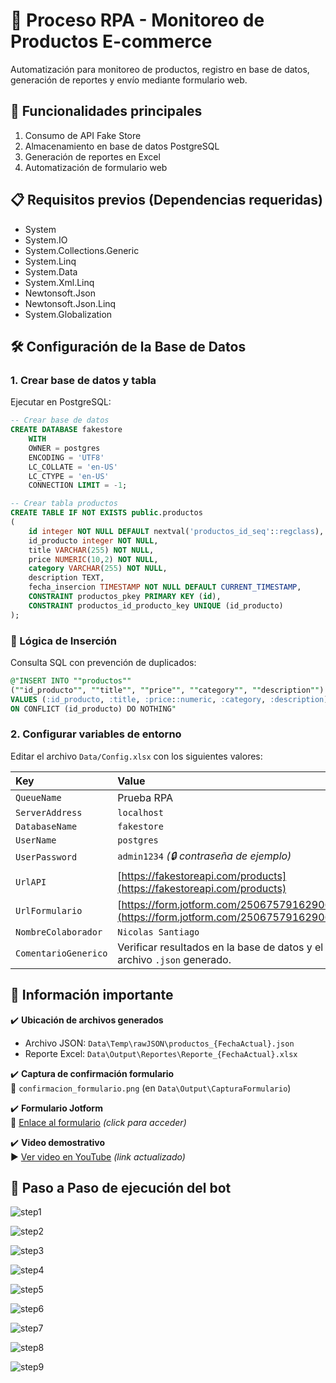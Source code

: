 
# 🧪 Proceso RPA - Monitoreo de Productos E-commerce

Automatización para monitoreo de productos, registro en base de datos, generación de reportes y envío mediante formulario web.

## 🚀 Funcionalidades principales
1. Consumo de API Fake Store
2. Almacenamiento en base de datos PostgreSQL
3. Generación de reportes en Excel
4. Automatización de formulario web

## 📋 Requisitos previos (Dependencias requeridas)

- System
- System.IO
- System.Collections.Generic
- System.Linq
- System.Data
- System.Xml.Linq
- Newtonsoft.Json
- Newtonsoft.Json.Linq
- System.Globalization

## 🛠 Configuración de la Base de Datos

### 1. Crear base de datos y tabla
Ejecutar en PostgreSQL:
```sql
-- Crear base de datos
CREATE DATABASE fakestore
    WITH
    OWNER = postgres
    ENCODING = 'UTF8'
    LC_COLLATE = 'en-US'
    LC_CTYPE = 'en-US'
    CONNECTION LIMIT = -1;

-- Crear tabla productos
CREATE TABLE IF NOT EXISTS public.productos
(
    id integer NOT NULL DEFAULT nextval('productos_id_seq'::regclass),
    id_producto integer NOT NULL,
    title VARCHAR(255) NOT NULL,
    price NUMERIC(10,2) NOT NULL,
    category VARCHAR(255) NOT NULL,
    description TEXT,
    fecha_insercion TIMESTAMP NOT NULL DEFAULT CURRENT_TIMESTAMP,
    CONSTRAINT productos_pkey PRIMARY KEY (id),
    CONSTRAINT productos_id_producto_key UNIQUE (id_producto)
);
```
### 🔄 Lógica de Inserción
Consulta SQL con prevención de duplicados:
```sql
@"INSERT INTO ""productos""
(""id_producto"", ""title"", ""price"", ""category"", ""description"")
VALUES (:id_producto, :title, :price::numeric, :category, :description)
ON CONFLICT (id_producto) DO NOTHING"
```

### 2. Configurar variables de entorno  
Editar el archivo `Data/Config.xlsx` con los siguientes valores:  

| Key                   | Value                                                                 |
|:----------------------|:----------------------------------------------------------------------|
| `QueueName`           | Prueba RPA                                                           |
| `ServerAddress`       | `localhost`                                                          |
| `DatabaseName`        | `fakestore`                                                          |
| `UserName`            | `postgres`                                                           |
| `UserPassword`        | `admin1234` *(🔒 contraseña de ejemplo)*                             |
| `UrlAPI`              | [https://fakestoreapi.com/products](https://fakestoreapi.com/products) |
| `UrlFormulario`       | [https://form.jotform.com/250675791629066](https://form.jotform.com/250675791629066) |
| `NombreColaborador`   | `Nicolas Santiago`                                                   |
| `ComentarioGenerico`  | Verificar resultados en la base de datos y el archivo `.json` generado. |


## 📌 Información importante

✔️ **Ubicación de archivos generados**  
   
   - Archivo JSON: `Data\Temp\rawJSON\productos_{FechaActual}.json`
   - Reporte Excel: `Data\Output\Reportes\Reporte_{FechaActual}.xlsx`  


✔️ **Captura de confirmación formulario**  
   📸 `confirmacion_formulario.png` (en `Data\Output\CapturaFormulario`) 
   

✔️ **Formulario Jotform**  
   🔗 [Enlace al formulario](https://form.jotform.com/250675791629066) *(click para acceder)*  

✔️ **Video demostrativo**  
   ▶️ [Ver video en YouTube](https://youtu.be/JoqTRKa-3ls)  *(link actualizado)*



## 🎥 Paso a Paso de ejecución del bot


![step1](https://github.com/user-attachments/assets/a5331b27-4285-415d-b491-d53a3ff40e72)

![step2](https://github.com/user-attachments/assets/e90576bb-8b10-4875-9cc0-dad351312571)

![step3](https://github.com/user-attachments/assets/b3cf30ab-2636-4e42-97f5-021887cab51e)

![step4](https://github.com/user-attachments/assets/4d124bd3-9fed-4d22-bec6-a2b21fefdd9c)

![step5](https://github.com/user-attachments/assets/d1af585a-8910-4fcf-b3c0-ea77e4b061be)

![step6](https://github.com/user-attachments/assets/59ff0f54-6423-4ea7-aa41-7cf593c9a1b6)

![step7](https://github.com/user-attachments/assets/1dddfe18-3a2a-481c-a294-3db1756cde20)

![step8](https://github.com/user-attachments/assets/bb2e607d-6df5-467e-a172-122faf7052cd)

![step9](https://github.com/user-attachments/assets/ce38fe54-dbae-45de-9f10-7119cb47fd99)






